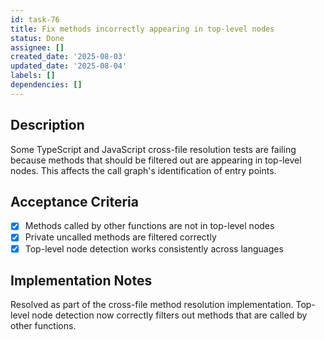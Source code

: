 ```yaml
---
id: task-76
title: Fix methods incorrectly appearing in top-level nodes
status: Done
assignee: []
created_date: '2025-08-03'
updated_date: '2025-08-04'
labels: []
dependencies: []
---
```


## Description

Some TypeScript and JavaScript cross-file resolution tests are failing because methods that should be filtered out are appearing in top-level nodes. This affects the call graph's identification of entry points.

## Acceptance Criteria

- [x] Methods called by other functions are not in top-level nodes
- [x] Private uncalled methods are filtered correctly
- [x] Top-level node detection works consistently across languages

## Implementation Notes

Resolved as part of the cross-file method resolution implementation. Top-level node detection now correctly filters out methods that are called by other functions.
